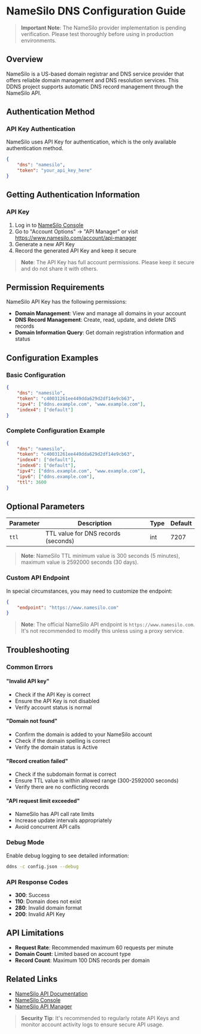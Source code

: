 # NameSilo DNS Configuration Guide

> **Important Note**: The NameSilo provider implementation is pending verification. Please test thoroughly before using in production environments.

## Overview

NameSilo is a US-based domain registrar and DNS service provider that offers reliable domain management and DNS resolution services. This DDNS project supports automatic DNS record management through the NameSilo API.

## Authentication Method

### API Key Authentication

NameSilo uses API Key for authentication, which is the only available authentication method.

```json
{
    "dns": "namesilo",
    "token": "your_api_key_here"
}
```

## Getting Authentication Information

### API Key

1. Log in to [NameSilo Console](https://www.namesilo.com/account_home.php)
2. Go to "Account Options" → "API Manager" or visit <https://www.namesilo.com/account/api-manager>
3. Generate a new API Key
4. Record the generated API Key and keep it secure

> **Note**: The API Key has full account permissions. Please keep it secure and do not share it with others.

## Permission Requirements

NameSilo API Key has the following permissions:
- **Domain Management**: View and manage all domains in your account
- **DNS Record Management**: Create, read, update, and delete DNS records
- **Domain Information Query**: Get domain registration information and status

## Configuration Examples

### Basic Configuration

```json
{
    "dns": "namesilo",
    "token": "c40031261ee449dda629d2df14e9cb63",
    "ipv4": ["ddns.example.com", "www.example.com"],
    "index4": ["default"]
}
```

### Complete Configuration Example

```json
{
    "dns": "namesilo",
    "token": "c40031261ee449dda629d2df14e9cb63",
    "index4": ["default"],
    "index6": ["default"],
    "ipv4": ["ddns.example.com", "www.example.com"],
    "ipv6": ["ddns.example.com"],
    "ttl": 3600
}
```

## Optional Parameters

| Parameter | Description | Type | Default |
|-----------|-------------|------|---------|
| `ttl` | TTL value for DNS records (seconds) | int | 7207 |

> **Note**: NameSilo TTL minimum value is 300 seconds (5 minutes), maximum value is 2592000 seconds (30 days).

### Custom API Endpoint

In special circumstances, you may need to customize the endpoint:

```json
{
    "endpoint": "https://www.namesilo.com"
}
```

> **Note**: The official NameSilo API endpoint is `https://www.namesilo.com`. It's not recommended to modify this unless using a proxy service.

## Troubleshooting

### Common Errors

#### "Invalid API key"
- Check if the API Key is correct
- Ensure the API Key is not disabled
- Verify account status is normal

#### "Domain not found"
- Confirm the domain is added to your NameSilo account
- Check if the domain spelling is correct
- Verify the domain status is Active

#### "Record creation failed"
- Check if the subdomain format is correct
- Ensure TTL value is within allowed range (300-2592000 seconds)
- Verify there are no conflicting records

#### "API request limit exceeded"
- NameSilo has API call rate limits
- Increase update intervals appropriately
- Avoid concurrent API calls

### Debug Mode

Enable debug logging to see detailed information:

```sh
ddns -c config.json --debug
```

### API Response Codes

- **300**: Success
- **110**: Domain does not exist
- **280**: Invalid domain format
- **200**: Invalid API Key

## API Limitations

- **Request Rate**: Recommended maximum 60 requests per minute
- **Domain Count**: Limited based on account type
- **Record Count**: Maximum 100 DNS records per domain

## Related Links

- [NameSilo API Documentation](https://www.namesilo.com/api-reference)
- [NameSilo Console](https://www.namesilo.com/account_home.php)
- [NameSilo API Manager](https://www.namesilo.com/account/api-manager)

> **Security Tip**: It's recommended to regularly rotate API Keys and monitor account activity logs to ensure secure API usage.